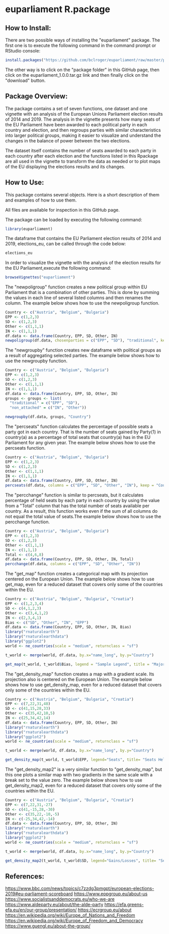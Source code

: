 # euparliament R.package

## How to Install:

There are two possible ways of installing the "euparliament" package. The first one is to execute the following command in the command prompt or RStudio console:

```r
install.packages("https://github.com/bclroger/euparliament/raw/master/package/euparliament_1.0.0.tar.gz", repos=NULL, type="source")
```
The other way is to click on the "package folder" in this GitHub page, then click on the euparliament_1.0.0.tar.gz link and then finally click on the "download" button.

## Package Overview:

The package contains a set of seven functions, one dataset and one vignette with an analysis of the European Unions Parliament election results of 2014 and 2019. The analysis in the vignette presents how many seats of the EU Parliament have been awarded to each political party in each country and election, and then regroups parties with similar characteristics into larger political groups, making it easier to visualize and understand the changes in the balance of power between the two elections.

The dataset itself contains the number of seats awarded to each party in each country after each election and the functions listed in this Rpackage are all used in the vignette to transform the data as needed or to plot maps of the EU displaying the elections results and its changes.

## How to Use:

This package contains several objects. Here is a short description of them and examples of how to use them.

All files are available for inspection in this GitHub page.

The package can be loaded by executing the following command:
```r
library(euparliament)
```
The dataframe that contains the EU Parliament election results of 2014 and 2019, elections_eu, can be called through the code below:
```r
elections_eu
```
In order to visualize the vignette with the analysis of the election results for the EU Parliament,execute the following command:
```r
browseVignettes("euparliament")
```
The "newpoligroup" function creates a new political group within EU Parliament that is a combination of other parties. This is done by summing the values in each line of several listed columns and then renames the column. The example below shows how to use the newpoligroup function.
```r
Country <- c("Austria", "Belgium", "Bulgaria")
EPP <- c(1,2,3)
SD <- c(1,2,3)
Other <- c(1,1,1)
IN <- c(1,1,1)
df.data <- data.frame(Country, EPP, SD, Other, IN)
newpoligroup(df.data, chosenparties = c("EPP", "SD"), "traditional", keep = "Country")
```
The "newgroupby" function creates new dataframe with political groups as a result of aggregating selected parties. The example below shows how to use the newgroupby function.
```r
Country <- c("Austria", "Belgium", "Bulgaria")
EPP <- c(1,2,3)
SD <- c(1,2,3)
Other <- c(1,1,1)
IN <- c(1,1,1)
df.data <- data.frame(Country, EPP, SD, Other, IN)
groups <- groups <- list(
  "traditional" = c("EPP", "SD"),
  "non_attached" = c("IN", "Other"))

newgroupby(df.data, groups, "Country")
```
The "percseats" function calculates the percentage of possible seats a party got in each country. That is the number of seats gained by Party(1) in country(a) as a percentage of total seats that country(a) has in the EU Parliament for any given year. The example below shows how to use the percseats function.
```r
Country <- c("Austria", "Belgium", "Bulgaria")
EPP <- c(1,2,3)
SD <- c(1,2,3)
Other <- c(1,1,1)
IN <- c(1,1,1)
df.data <- data.frame(Country, EPP, SD, Other, IN)
percseats(df.data, columns = c("EPP", "SD", "Other", "IN"), keep = "Country")
```
The "percchange" function is similar to percseats, but it calculates percentage of held seats by each party in each country by using the value from a "Total" column that has the total number of seats available per country. As a result, this function works even if the sum of all columns do not equal the total value of seats.The example below shows how to use the percchange function.
```r
Country <- c("Austria", "Belgium", "Bulgaria")
EPP <- c(1,2,3)
SD <- c(1,2,3)
Other <- c(1,1,1)
IN <- c(1,1,1)
Total <- c(4,6,8)
df.data <- data.frame(Country, EPP, SD, Other, IN, Total)
percchange(df.data, columns = c("EPP", "SD", "Other", "IN"))
```
The "get_map" function creates a categorical map with its projection centered on the European Union. The example below shows how to use get_map, even for a reduced dataset that covers only some of the countries within the EU.
```r
Country <- c("Austria", "Belgium", "Bulgaria", "Croatia")
EPP <- c(1,2,3,4)
SD <- c(4,1,2,3)
Other <- c(3,4,1,2)
IN <- c(2,3,4,1)
Bias <- c("SD", "Other", "IN", "EPP")
df.data <- data.frame(Country, EPP, SD, Other, IN, Bias)
library("rnaturalearth")
library("rnaturalearthdata")
library("ggplot2")
world <- ne_countries(scale = "medium", returnclass = "sf")

t_world <- merge(world, df.data, by.x="name_long", by.y="Country")

get_map(t_world, t_world$Bias, legend = "Sample Legend", title = "Major Parties")
```
The "get_density_map" function creates a map with a gradient scale. Its projection also is centered on the European Union. The example below shows how to use get_density_map, even for a reduced dataset that covers only some of the countries within the EU.
```r
Country <- c("Austria", "Belgium", "Bulgaria", "Croatia")
EPP <- c(7,22,31,48)
SD <- c(41,15,28,33)
Other <- c(35,42,10,5)
IN <- c(25,34,42,14)
df.data <- data.frame(Country, EPP, SD, Other, IN)
library("rnaturalearth")
library("rnaturalearthdata")
library("ggplot2")
world <- ne_countries(scale = "medium", returnclass = "sf")

t_world <- merge(world, df.data, by.x="name_long", by.y="Country")

get_density_map(t_world, t_world$EPP, legend="Seats", title= "Seats Held by EPP", gradmax=50, gradnum =5)
```
The "get_density_map2" is a very similar function to "get_density_map", but this one plots a similar map with two gradients in the same scale with a break set to the value zero. The example below shows how to use get_density_map2, even for a reduced dataset that covers only some of the countries within the EU.
```r
Country <- c("Austria", "Belgium", "Bulgaria", "Croatia")
EPP <- c(7,22,31,-27)
SD <- c(41,-15,28,-30)
Other <- c(35,22,-10,-5)
IN <- c(-25,34,42,-14)
df.data <- data.frame(Country, EPP, SD, Other, IN)
library("rnaturalearth")
library("rnaturalearthdata")
library("ggplot2")
world <- ne_countries(scale = "medium", returnclass = "sf")

t_world <- merge(world, df.data, by.x="name_long", by.y="Country")

get_density_map2(t_world, t_world$SD, legend="Gains/Losses", title= "Seats Gained or Lost by SD")
```
## References:

https://www.bbc.com/news/topics/c7zzdg3pmgpt/european-elections-2019#eu-parliament-scoreboard
https://www.eppgroup.eu/about-us
https://www.socialistsanddemocrats.eu/who-we-are
https://www.aldeparty.eu/about/the-alde-party
https://efa.greens-efa.eu/en/our-group/presentation/
https://ecrgroup.eu/about
https://en.wikipedia.org/wiki/Europe_of_Nations_and_Freedom
https://en.wikipedia.org/wiki/Europe_of_Freedom_and_Democracy
https://www.guengl.eu/about-the-group/
